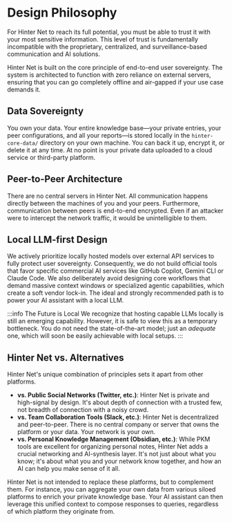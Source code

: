 # Design Philosophy

For Hinter Net to reach its full potential, you must be able to trust it with your most sensitive information.
This level of trust is fundamentally incompatible with the proprietary, centralized, and surveillance-based communication and AI solutions.

Hinter Net is built on the core principle of end-to-end user sovereignty.
The system is architected to function with zero reliance on external servers, ensuring that you can go completely offline and air-gapped if your use case demands it.

## Data Sovereignty

You own your data.
Your entire knowledge base—your private entries, your peer configurations, and all your reports—is stored locally in the `hinter-core-data/` directory on your own machine.
You can back it up, encrypt it, or delete it at any time.
At no point is your private data uploaded to a cloud service or third-party platform.

## Peer-to-Peer Architecture

There are no central servers in Hinter Net.
All communication happens directly between the machines of you and your peers.
Furthermore, communication between peers is end-to-end encrypted.
Even if an attacker were to intercept the network traffic, it would be unintelligible to them.

## Local LLM-first Design

We actively prioritize locally hosted models over external API services to fully protect user sovereignty.
Consequently, we do not build official tools that favor specific commercial AI services like GitHub Copilot, Gemini CLI or Claude Code.
We also deliberately avoid designing core workflows that demand massive context windows or specialized agentic capabilities, which create a soft vendor lock-in.
The ideal and strongly recommended path is to power your AI assistant with a local LLM.

:::info The Future is Local
We recognize that hosting capable LLMs locally is still an emerging capability.
However, it is safe to view this as a temporary bottleneck.
You do not need the state-of-the-art model; just an _adequate_ one, which will soon be easily achievable with local setups.
:::

## Hinter Net vs. Alternatives

Hinter Net's unique combination of principles sets it apart from other platforms.

- **vs. Public Social Networks (Twitter, etc.)**: Hinter Net is private and high-signal by design.
  It's about depth of connection with a trusted few, not breadth of connection with a noisy crowd.
- **vs. Team Collaboration Tools (Slack, etc.)**: Hinter Net is decentralized and peer-to-peer.
  There is no central company or server that owns the platform or your data.
  Your network is your own.
- **vs. Personal Knowledge Management (Obsidian, etc.)**: While PKM tools are excellent for organizing personal notes, Hinter Net adds a crucial networking and AI-synthesis layer.
  It's not just about what you know; it's about what you and your network know together, and how an AI can help you make sense of it all.

Hinter Net is not intended to replace these platforms, but to complement them.
For instance, you can aggregate your own data from various siloed platforms to enrich your private knowledge base.
Your AI assistant can then leverage this unified context to compose responses to queries, regardless of which platform they originate from.
